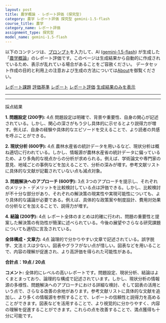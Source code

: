 ```yaml
---
layout: post
title: 農学概論 - レポート評価 (探究型)
category: 農学 レポート評価 探究型 gemini-1.5-flash
course_title: 農学
category_name: レポート評価
assignment_type: 探究型
model_name: gemini-1.5-flash
---
```


以下のコンテンツは、[プロンプト](http://127.0.0.1:8000/generated/農学/gemini-1.5-flash/prompt_レポート評価-探究型.md)を入力して、AI ([gemini-1.5-flash](contents/gemini-1.5-flash)) が生成した「[農学概論](/contents/農学/)」のレポート評価です。このページは生成結果から自動的に作成されているため、表示が乱れている場合があることをご容赦ください。
データセット作成の目的と利用上の注意および生成の方法については[About](/About)を御覧ください。

[レポート課題](../レポート課題-探究型)
[評価基準](../評価基準-探究型)
[レポート](../レポート-探究型)
[レポート評価](../レポート評価-探究型)
[生成結果のみを表示](http://127.0.0.1:8000/generated/農学/gemini-1.5-flash/レポート評価-探究型.md)
  

***
***
  
採点結果

**1. 問題設定 (200字):** 4点
問題設定は明確で、背景や重要性、自身の関心が記述されている。しかし、関心の深さがもう少し具体的に示せるとより説得力が増す。例えば、自身の経験や具体的なエピソードを交えることで、より読者の共感を呼ぶことができる。

**2. 現状分析 (600字):** 4点
農林水産省の統計データを用いるなど、現状分析は概ね適切に行われている。しかし、情報源が農林水産省の統計データに偏っているため、より多角的な視点からの分析が求められる。例えば、学術論文や専門家の意見、地域ごとの事例などを加えることで、分析の深みが増す。参考文献リストに具体的な文献が記載されていない点も減点対象。

**3. 問題解決へのアプローチ (600字):** 3点
3つのアプローチを提示し、それぞれのメリット・デメリットを比較検討している点は評価できる。しかし、比較検討が不十分な部分があり、それぞれの解決策の現実性や実現可能性についても、より具体的な議論が必要である。例えば、具体的な政策案や制度設計、費用対効果の分析などを加えることで、説得力が増す。

**4. 結論 (200字):** 4点
レポート全体のまとめは的確に行われ、問題の重要性と提案した解決策の有効性が簡潔に述べられている。今後の展望やさらなる研究課題についても適切に言及されている。

**全体構成・文章力:** 4点
論理的で分かりやすい文章で記述されている。誤字脱字、文法ミスは少ない。図表やグラフがない点が惜しい。図表などを用いることで、内容の理解が促進され、より高評価を得られた可能性がある。


**合計点：19点 / 20点**

**コメント:**
全体的にレベルの高いレポートです。問題設定、現状分析、結論はよくまとまっており、論理的な構成で記述されています。しかし、現状分析の情報源の多様性、問題解決へのアプローチにおける詳細な検討、そして図表の活用という点で、さらなる改善の余地があります。参考文献リストに具体的な文献を追加し、より多くの情報源を参照することで、レポートの信頼性と説得力を高めることができます。図表などを活用することで、より視覚的に分かりやすく、内容の理解を促進することができます。これらの点を改善することで、満点獲得も十分に可能です。
